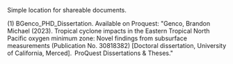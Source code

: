 Simple location for shareable documents.

(1) BGenco_PHD_Dissertation. Available on Proquest: "Genco, Brandon Michael (2023). Tropical cyclone impacts in the Eastern Tropical North Pacific oxygen minimum zone: Novel findings from subsurface measurements (Publication No. 30818382) [Doctoral dissertation, University of California, Merced].  ProQuest Dissertations & Theses." 
